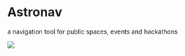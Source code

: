 # Astronav
a navigation tool for public spaces, events and hackathons

![](https://github.com/sjono/Astronav/raw/master/astronav_logo.jpg)
